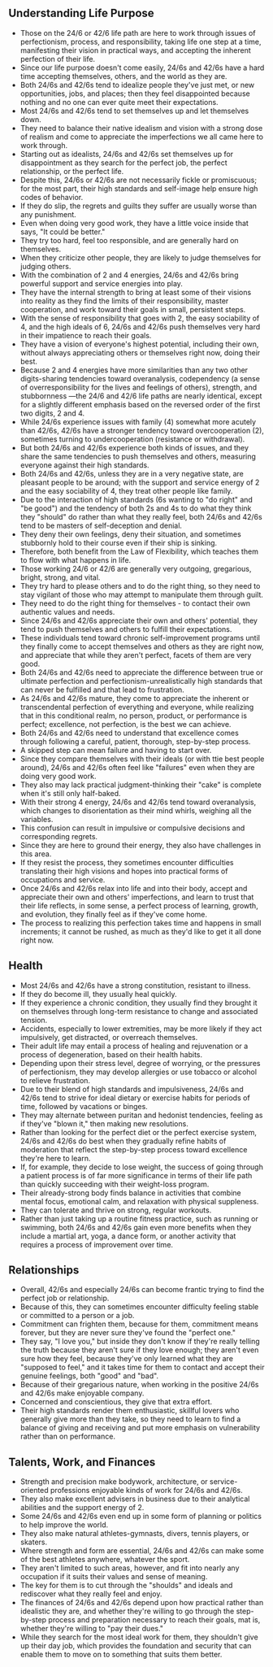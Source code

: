 ## Understanding Life Purpose
- Those on the 24/6 or 42/6 life path are here to work through issues of perfectionism, process, and responsibility, taking life one step at a time, manifesting their vision in practical ways, and accepting the inherent perfection of their life.
- Since our life purpose doesn't come easily, 24/6s and 42/6s have a hard time accepting themselves, others, and the world as they are.
- Both 24/6s and 42/6s tend to idealize people they've just met, or new opportunities, jobs, and places; then they feel disappointed because nothing and no one can ever quite meet their expectations.
- Most 24/6s and 42/6s tend to set themselves up and let themselves down.
- They need to balance their native idealism and vision with a strong dose of realism and come to appreciate the imperfections we all came here to work through. 
- Starting out as idealists, 24/6s and 42/6s set themselves up for disappointment as they search for the perfect job, the perfect relationship, or the perfect life. 
- Despite this, 24/6s or 42/6s are not necessarily fickle or promiscuous; for the most part, their high standards and self-image help ensure high codes of behavior.
- If they do slip, the regrets and guilts they suffer are usually worse than any punishment. 
- Even when doing very good work, they have a little voice inside that says, "It could be better." 
- They try too hard, feel too responsible, and are generally hard on themselves. 
- When they criticize other people, they are likely to judge themselves for judging others.
- With the combination of 2 and 4 energies, 24/6s and 42/6s bring powerful support and service energies into play. 
- They have the internal strength to bring at least some of their visions into reality as they find the limits of their responsibility, master cooperation, and work toward their goals in small, persistent steps.
- With the sense of responsibility that goes with 2, the easy sociability of 4, and the high ideals of 6, 24/6s and 42/6s push themselves very hard in their impatience to reach their goals.
- They have a vision of everyone's highest potential, including their own, without always appreciating others or themselves right now, doing their best.
- Because 2 and 4 energies have more similarities than any two other digits-sharing tendencies toward overanalysis, codependency (a sense of overresponsibility for the lives and feelings of others), strength, and stubbornness —the 24/6 and 42/6 life paths are nearly identical, except for a slightly different emphasis based on the reversed order of the first two digits, 2 and 4.
- While 24/6s experience issues with family (4) somewhat more acutely than 42/6s, 42/6s have a stronger tendency toward overcooperation (2), sometimes turning to undercooperation (resistance or withdrawal).
- But both 24/6s and 42/6s experience both kinds of issues, and they share the same tendencies to push themselves and others, measuring everyone against their high standards. 
- Both 24/6s and 42/6s, unless they are in a very negative state, are pleasant people to be around; with the support and service energy of 2 and the easy sociability of 4, they treat other people like family. 
- Due to the interaction of high standards (6s wanting to "do right" and "be good") and the tendency of both 2s and 4s to do what they think they "should" do rather than what they really feel, both 24/6s and 42/6s tend to be masters of self-deception and denial.
- They deny their own feelings, deny their situation, and sometimes stubbornly hold to their course even if their ship is sinking.
- Therefore, both benefit from the Law of Flexibility, which teaches them to flow with what happens in life.
- Those working 24/6 or 42/6 are generally very outgoing, gregarious, bright, strong, and vital.
- They try hard to please others and to do the right thing, so they need to stay vigilant of those who may attempt to manipulate them through guilt.
- They need to do the right thing for themselves - to contact their own authentic values and needs.
- Since 24/6s and 42/6s appreciate their own and others' potential, they tend to push themselves and others to fulfill their expectations. 
- These individuals tend toward chronic self-improvement programs until they finally come to accept themselves and others as they are right now, and appreciate that while they aren't perfect, facets of them are very good. 
- Both 24/6s and 42/6s need to appreciate the difference between true or ultimate perfection and perfectionism-unrealistically high standards that can never be fulfilled and that lead to frustration.
- As 24/6s and 42/6s mature, they come to appreciate the inherent or transcendental perfection of everything and everyone, while realizing that in this conditional realm, no person, product, or performance is perfect; excellence, not perfection, is the best we can achieve. 
- Both 24/6s and 42/6s need to understand that excellence comes through following a careful, patient, thorough, step-by-step process.
- A skipped step can mean failure and having to start over.
- Since they compare themselves with their ideals (or with ttie best people around), 24/6s and 42/6s often feel like "failures" even when they are doing very good work.
- They also may lack practical judgment-thinking their "cake" is complete when it's still only half-baked.
- With their strong 4 energy, 24/6s and 42/6s tend toward overanalysis, which changes to disorientation as their mind whirls, weighing all the variables.
- This confusion can result in impulsive or compulsive decisions and corresponding regrets.
- Since they are here to ground their energy, they also have challenges in this area.
- If they resist the process, they sometimes encounter difficulties translating their high visions and hopes into practical forms of occupations and service.
- Once 24/6s and 42/6s relax into life and into their body, accept and appreciate their own and others' imperfections, and learn to trust that their life reflects, in some sense, a perfect process of learning, growth, and evolution, they finally feel as if they've come home.
- The process to realizing this perfection takes time and happens in small increments; it cannot be rushed, as much as they'd like to get it all done right now.

## Health
- Most 24/6s and 42/6s have a strong constitution, resistant to illness.
- If they do become ill, they usually heal quickly.
- If they experience a chronic condition, they usually find they brought it on themselves through long-term resistance to change and associated tension.
- Accidents, especially to lower extremities, may be more likely if they act impulsively, get distracted, or overreach themselves. 
- Their adult life may entail a process of healing and rejuvenation or a process of degeneration, based on their health habits. 
- Depending upon their stress level, degree of worrying, or the pressures of perfectionism, they may develop allergies or use tobacco or alcohol to relieve frustration.
- Due to their blend of high standards and impulsiveness, 24/6s and 42/6s tend to strive for ideal dietary or exercise habits for periods of time, followed by vacations or binges. 
- They may alternate between puritan and hedonist tendencies, feeling as if they've "blown it," then making new resolutions.
- Rather than looking for the perfect diet or the perfect exercise system, 24/6s and 42/6s do best when they gradually refine habits of moderation that reflect the step-by-step process toward excellence they're here to learn. 
- If, for example, they decide to lose weight, the success of going through a patient process is of far more significance in terms of their life path than quickly succeeding with their weight-loss program.
- Their already-strong body finds balance in activities that combine mental focus, emotional calm, and relaxation with physical suppleness. 
- They can tolerate and thrive on strong, regular workouts.
- Rather than just taking up a routine fitness practice, such as running or swimming, both 24/6s and 42/6s gain even more benefits when they include a martial art, yoga, a dance form, or another activity that requires a process of improvement over time.

## Relationships
- Overall, 42/6s and especially 24/6s can become frantic trying to find the perfect job or relationship.
- Because of this, they can sometimes encounter difficulty feeling stable or committed to a person or a job.
- Commitment can frighten them, because for them, commitment means forever, but they are never sure they've found the "perfect one." 
- They say, "I love you," but inside they don't know if they're really telling the truth because they aren't sure if they love enough; they aren't even sure how they feel, because they've only learned what they are "supposed to feel," and it takes time for them to contact and accept their genuine feelings, both "good" and "bad".
- Because of their gregarious nature, when working in the positive 24/6s and 42/6s make enjoyable company.
- Concerned and conscientious, they give that extra effort.
- Their high standards render them enthusiastic, skillful lovers who generally give more than they take, so they need to learn to find a balance of giving and receiving and put more emphasis on vulnerability rather than on performance.

## Talents, Work, and Finances
- Strength and precision make bodywork, architecture, or service-oriented professions enjoyable kinds of work for 24/6s and 42/6s. 
- They also make excellent advisers in business due to their analytical abilities and the support energy of 2.
- Some 24/6s and 42/6s even end up in some form of planning or politics to help improve the world. 
- They also make natural athletes-gymnasts, divers, tennis players, or skaters.
- Where strength and form are essential, 24/6s and 42/6s can make some of the best athletes anywhere, whatever the sport.
- They aren't limited to such areas, however, and fit into nearly any occupation if it suits their values and sense of meaning. 
- The key for them is to cut through the "shoulds" and ideals and rediscover what they really feel and enjoy.
- The finances of 24/6s and 42/6s depend upon how practical rather than idealistic they are, and whether they're willing to go through the step-by-step process and preparation necessary to reach their goals, mat is, whether they're willing to "pay their dues."
- While they search for the most ideal work for them, they shouldn't give up their day job, which provides the foundation and security that can enable them to move on to something that suits them better.